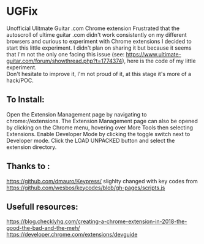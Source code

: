 # UGFix
Unofficial Ulitmate Guitar .com Chrome extension
Frustrated that the autoscroll of ultime guitar .com didn't work consistently on my different browsers and curious to experiment with Chrome extensions 
I decided to start this little experiment. 
I didn't plan on sharing it but because it seems that I'm not the only one facing this issue (see: https://www.ultimate-guitar.com/forum/showthread.php?t=1774374),
here is the code of my little experiment.  
Don't hesitate to improve it, I'm not proud of it, at this stage it's more of a hack/POC.

## To Install:
Open the Extension Management page by navigating to chrome://extensions.
The Extension Management page can also be opened by clicking on the Chrome menu, hovering over More Tools then selecting Extensions.
Enable Developer Mode by clicking the toggle switch next to Developer mode.
Click the LOAD UNPACKED button and select the extension directory.

## Thanks to :
https://github.com/dmauro/Keypress/
slighlty changed with key codes from
https://github.com/wesbos/keycodes/blob/gh-pages/scripts.js

## Usefull resources:
https://blog.checklyhq.com/creating-a-chrome-extension-in-2018-the-good-the-bad-and-the-meh/  
https://developer.chrome.com/extensions/devguide

